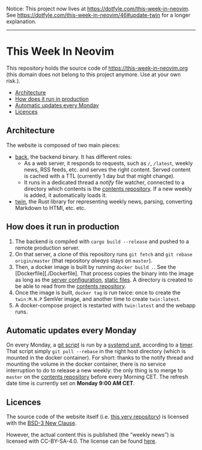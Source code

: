 Notice: This project now lives at https://dotfyle.com/this-week-in-neovim.
See https://dotfyle.com/this-week-in-neovim/46#update-twin for a longer explanation.

---

# This Week In Neovim

This repository holds the source code of https://this-week-in-neovim.org (this domain does not belong to this project anymore. Use at your own risk.).

<!-- vim-markdown-toc GFM -->

* [Architecture](#architecture)
* [How does it run in production](#how-does-it-run-in-production)
* [Automatic updates every Monday](#automatic-updates-every-monday)
* [Licences](#licences)

<!-- vim-markdown-toc -->

## Architecture

The website is composed of two main pieces:

- [back](./back), the backend binary. It has different roles:
  - As a web server, it responds to requests, such as `/`, `/latest`, weekly news, RSS feeds, etc. and serves the right
    content. Served content is cached with a TTL (currently 1 day but that might change).
  - It runs in a dedicated thread a _notify_ file watcher, connected to a directory which contents is the
    [contents repository]. If a new weekly is added, it automatically
    loads it.
- [twin](./twin), the Rust library for representing weekly news, parsing, converting Markdown to HTMl, etc. etc.

## How does it run in production

1. The backend is compiled with `cargo build --release` and pushed to a remote production server.
2. On that server, a clone of this repository runs `git fetch` and `git rebase origin/master`
  (that repository _always_ stays on `master`).
3. Then, a docker image is built by running `docker build .`. See the [Dockerfile][./Dockerfile]. That process copies
   the binary into the image as long as the [server configuration](./back/config.toml), [static files](./static). A
   directory is created to be able to read from the [contents repository].
4. Once the image is built, `docker tag` is run twice: once to create the `twin:M.N.P` SemVer image, and another time to
   create `twin:latest`.
5. A docker-compose project is restarted with `twin:latest` and the webapp runs.

## Automatic updates every Monday

On every Monday, a [git script](./run/twin-refresh) is run by a [systemd unit](./run/twin-refresh.service), according to
a [timer](./run/twin-refresh.timer). That script simply `git pull --rebase` in the right host directory (which is
mounted in the docker container). For short: thanks to the notify thread and mounting the volume in the docker
container, there is no service interruption to do to release a new weekly: the only thing is to merge to `master` on the
[contents repository] before every Morning CET. The refresh date time is currently set on **Monday 9:00 AM CET**.

## Licences

The source code of the website itself (i.e. [this very repository](https://github.com/phaazon/this-week-in-neovim.org))
is licensed with the [BSD-3 New Clause](./LICENSE).

However, the actual content this is published (the “weekly news”) is licensed with CC-BY-SA-4.0. The license can be
found [here](https://github.com/phaazon/this-week-in-neovim-contents).

[contents repository]: https://github.com/phaazon/this-week-in-neovim-contents
